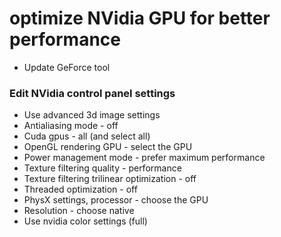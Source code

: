 # optimize NVidia GPU for better performance
- Update GeForce tool
### Edit NVidia control panel settings
- Use advanced 3d image settings
- Antialiasing mode - off
- Cuda gpus - all (and select all)
- OpenGL rendering GPU - select the GPU
- Power management mode - prefer maximum performance
- Texture filtering quality - performance
- Texture filtering trilinear optimization - off
- Threaded optimization - off
- PhysX settings, processor - choose the GPU
- Resolution - choose native
- Use nvidia color settings (full)
